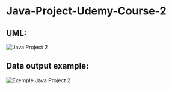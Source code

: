 # Java-Project-Udemy-Course-2



## UML:

![Java Project 2](https://user-images.githubusercontent.com/111204834/208492028-803660ae-796d-4afc-8a28-a34ea7b0044e.png)


## Data output example:
![Exemple Java Project 2](https://user-images.githubusercontent.com/111204834/208492438-a9bd725e-1ecf-46a2-baa7-4d39f28c0fea.png)

